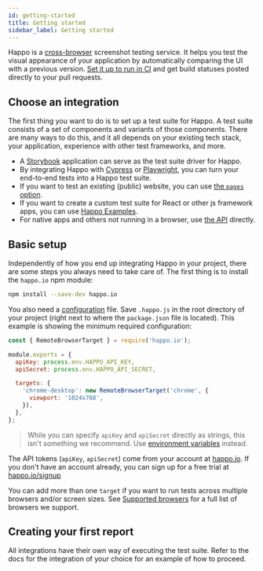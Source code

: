 ```yaml
---
id: getting-started
title: Getting started
sidebar_label: Getting started
---
```


Happo is a [cross-browser](browsers.md) screenshot testing service. It helps
you test the visual appearance of your application by automatically comparing
the UI with a previous version. [Set it up to run in
CI](continuous-integration.md) and get build statuses posted directly to your
pull requests.

## Choose an integration

The first thing you want to do is to set up a test suite for Happo. A test
suite consists of a set of components and variants of those components. There
are many ways to do this, and it all depends on your existing tech stack, your
application, experience with other test frameworks, and more.

- A [Storybook](storybook.md) application can serve as the test suite driver for Happo.
- By integrating Happo with [Cypress](cypress.md) or
  [Playwright](playwright.md), you can turn your end-to-end tests into a Happo
  test suite.
- If you want to test an existing (public) website, you can use [the `pages`
  option](full-page.md).
- If you want to create a custom test suite for React or other js framework
  apps, you can use [Happo Examples](examples.md).
- For native apps and others not running in a browser, use [the API](native.md)
  directly.

## Basic setup

Independently of how you end up integrating Happo in your project, there are
some steps you always need to take care of. The first thing is to install the
`happo.io` npm module:

```sh
npm install --save-dev happo.io
```

You also need a [configuration](configuration.md) file. Save `.happo.js` in the
root directory of your project (right next to where the `package.json` file is
located). This example is showing the minimum required configuration:

```js
const { RemoteBrowserTarget } = require('happo.io');

module.exports = {
  apiKey: process.env.HAPPO_API_KEY,
  apiSecret: process.env.HAPPO_API_SECRET,

  targets: {
    'chrome-desktop': new RemoteBrowserTarget('chrome', {
      viewport: '1024x768',
    }),
  },
};
```

> While you can specify `apiKey` and `apiSecret` directly as strings, this
> isn't something we recommend. Use [environment
> variables](configuration.md#apikey-and-apisecret) instead.

The API tokens (`apiKey`, `apiSecret`) come from your account at
[happo.io](https://happo.io/account). If you don't have an account already, you
can sign up for a free trial at [happo.io/signup](https://happo.io/signup)

You can add more than one `target` if you want to run tests across multiple
browsers and/or screen sizes. See [Supported browsers](browsers.md) for a full
list of browsers we support.

## Creating your first report

All integrations have their own way of executing the test suite. Refer to the
docs for the integration of your choice for an example of how to proceed.
